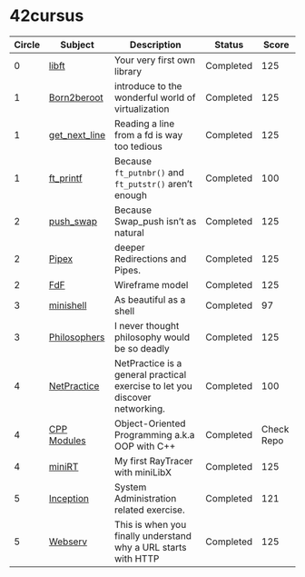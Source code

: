 # 42cursus

| Circle | Subject | Description | Status | Score |
| ------- | ------- | ------- | ------- | ------- | 
| 0 | [libft](https://github.com/devjgo/libft) | Your very first own library | Completed | 125
| 1 | [Born2beroot](https://www.notion.so/jgo42/born2beroot-852ac648aa1942dda8561ac72e1a5197?pvs=4) | introduce to the wonderful world of virtualization | Completed | 125
| 1 | [get_next_line](https://github.com/devjgo/get_next_line) | Reading a line from a fd is way too tedious | Completed | 125
| 1 | [ft_printf](https://github.com/devjgo/ft_printf) | Because `ft_putnbr()` and `ft_putstr()` aren’t enough | Completed | 100
| 2 | [push_swap](https://github.com/devjgo/push_swap) | Because Swap_push isn’t as natural | Completed | 125
| 2 | [Pipex](https://github.com/devjgo/pipex) |  deeper Redirections and Pipes. | Completed | 125
| 2 | [FdF](https://github.com/devjgo/fdf) | Wireframe model | Completed | 125
| 3 | [minishell](https://github.com/devjgo/minishell) | As beautiful as a shell | Completed | 97
| 3 | [Philosophers](https://github.com/devjgo/philo) | I never thought philosophy would be so deadly | Completed | 125
| 4 | [NetPractice](https://jgo42.notion.site/NetPractice-85658be3484944edb4d135255de6a908) | NetPractice is a general practical exercise to let you discover networking. | Completed | 100
| 4 | [CPP Modules](https://github.com/devjgo/cpp_modules/) | Object-Oriented Programming a.k.a OOP with C++ | Completed  | Check Repo
| 4 | [miniRT](https://github.com/devjgo/miniRT/) | My first RayTracer with miniLibX | Completed | 125
| 5 | [Inception](https://github.com/devjgo/Inception/) | System Administration related exercise. | Completed | 121
| 5 | [Webserv](https://github.com/WebWaveMaker/webserv/) | This is when you finally understand why a URL starts with HTTP | Completed | 125

